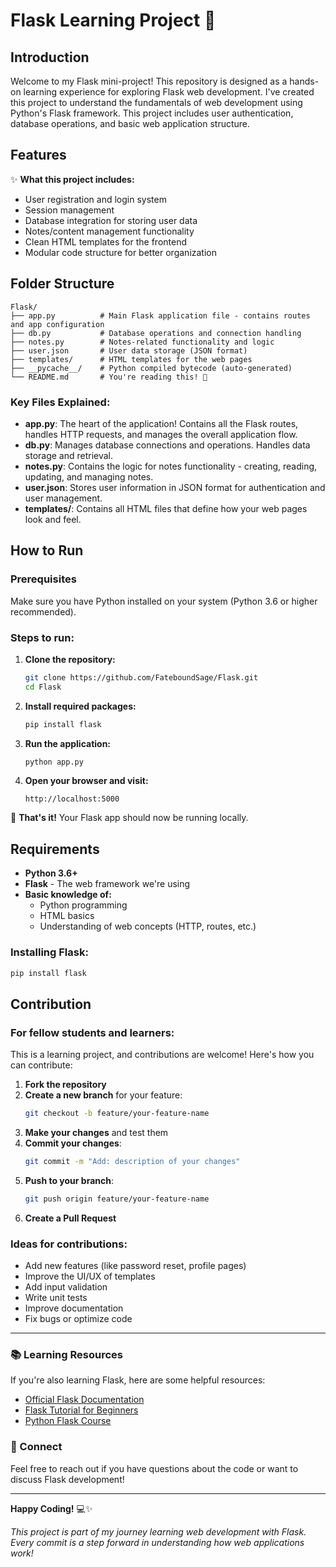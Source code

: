 # Flask Learning Project 🚀

## Introduction

Welcome to my Flask mini-project! This repository is designed as a hands-on learning experience for exploring Flask web development. I've created this project to understand the fundamentals of web development using Python's Flask framework. This project includes user authentication, database operations, and basic web application structure.

## Features

✨ **What this project includes:**
- User registration and login system
- Session management
- Database integration for storing user data
- Notes/content management functionality
- Clean HTML templates for the frontend
- Modular code structure for better organization

## Folder Structure

```
Flask/
├── app.py          # Main Flask application file - contains routes and app configuration
├── db.py           # Database operations and connection handling
├── notes.py        # Notes-related functionality and logic
├── user.json       # User data storage (JSON format)
├── templates/      # HTML templates for the web pages
├── __pycache__/    # Python compiled bytecode (auto-generated)
└── README.md       # You're reading this! 📖
```

### Key Files Explained:

- **app.py**: The heart of the application! Contains all the Flask routes, handles HTTP requests, and manages the overall application flow.
- **db.py**: Manages database connections and operations. Handles data storage and retrieval.
- **notes.py**: Contains the logic for notes functionality - creating, reading, updating, and managing notes.
- **user.json**: Stores user information in JSON format for authentication and user management.
- **templates/**: Contains all HTML files that define how your web pages look and feel.

## How to Run

### Prerequisites
Make sure you have Python installed on your system (Python 3.6 or higher recommended).

### Steps to run:

1. **Clone the repository:**
   ```bash
   git clone https://github.com/FateboundSage/Flask.git
   cd Flask
   ```

2. **Install required packages:**
   ```bash
   pip install flask
   ```

3. **Run the application:**
   ```bash
   python app.py
   ```

4. **Open your browser and visit:**
   ```
   http://localhost:5000
   ```

🎉 **That's it!** Your Flask app should now be running locally.

## Requirements

- **Python 3.6+**
- **Flask** - The web framework we're using
- **Basic knowledge of:**
  - Python programming
  - HTML basics
  - Understanding of web concepts (HTTP, routes, etc.)

### Installing Flask:
```bash
pip install flask
```

## Contribution

### For fellow students and learners:

This is a learning project, and contributions are welcome! Here's how you can contribute:

1. **Fork the repository**
2. **Create a new branch** for your feature:
   ```bash
   git checkout -b feature/your-feature-name
   ```
3. **Make your changes** and test them
4. **Commit your changes**:
   ```bash
   git commit -m "Add: description of your changes"
   ```
5. **Push to your branch**:
   ```bash
   git push origin feature/your-feature-name
   ```
6. **Create a Pull Request**

### Ideas for contributions:
- Add new features (like password reset, profile pages)
- Improve the UI/UX of templates
- Add input validation
- Write unit tests
- Improve documentation
- Fix bugs or optimize code

---

### 📚 Learning Resources

If you're also learning Flask, here are some helpful resources:
- [Official Flask Documentation](https://flask.palletsprojects.com/)
- [Flask Tutorial for Beginners](https://blog.miguelgrinberg.com/post/the-flask-mega-tutorial-part-i-hello-world)
- [Python Flask Course](https://www.youtube.com/results?search_query=python+flask+tutorial)

### 🤝 Connect

Feel free to reach out if you have questions about the code or want to discuss Flask development!

---

**Happy Coding!** 💻✨

*This project is part of my journey learning web development with Flask. Every commit is a step forward in understanding how web applications work!*
